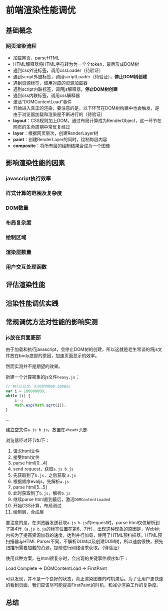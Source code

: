 # 前端渲染性能调优

## 基础概念

### 网页渲染流程

- 加载网页，parseHTML
- HTML解释器将HTML字符转为为一个个token，最后形成DOM树
- 遇到css外链标签，调用cssLoader（待验证）
- 遇到script外链标签，调用scriptLoader（待验证），**停止DOM树创建**
- 遇到资源标签，调用对应的资源加载器
- 遇到script内联标签，调用js解释器，**停止DOM树创建**
- 遇到css内联标签，调用css解释器
- 激活“DOMContentLoad”事件
- 开始进入真正的渲染，要注意的是，以下环节在DOM树构建中也会触发，是由于浏览器加载和渲染是不断进行的（待验证）
- **layout**：CSS规则加上DOM，通过布局计算成为RenderObject，这一环节在网页的生命周期中常反复经过
- **layer**：根据网页层次，创建RenderLayer树
- **paint**：创建RenderLayer的同时，绘制每层内容
- **composite**：将所有层的绘制结果合成为一个图像



## 影响渲染性能的因素

### javascript执行效率




### 样式计算的范围及复杂度

### DOM数量

### 布局复杂度

### 绘制区域

### 渲染层数量

### 用户交互处理函数

## 评估渲染性能

## 渲染性能调优实践

## 常规调优方法对性能的影响实测

### js放在页面底部

由于加载和执行javascript，会停止DOM树的创建，所以这就是老生常谈的将js文件放在body底部的原因，加速页面显示的效率。

然而实测并不是期望的效果。

新建一个计算密集的js文件`heavy.js`：

```javascript
// 执行1亿次，大约用时900-1000ms
var i = 100000000;
while (i) {
    i--;
    Math.exp(Math.sqrt(i));
}
```

...

建立空文件`a.js b.js`，放置在`<head>`头部

浏览器经过环节如下：

1. 请求html文件
2. 接受html文件
3. parse html[0...4]
4. send request，获取`a.js b.js`
5. 先获取到了`b.js`，之后获取	`a.js`
5. 根据顺序evaljs，先解析`a.js`
6. parse html[5...5]
7. 此时获取到了`b.js`，解析`b.js`
8. 继续parse html直到最后，激活`DOMContentLoaded`
9. 开始CSS计算，布局测试
10. 绘制层，合成层

要注意的是，在浏览器发送获取`a.js b.js`的request时，parse html仅仅解析到了第4行（`a.js b.js`的标签位置在第6、7行），出现这种现象的原因是，Webkit内核为了提高资源加载的速度，达到并行加载，使用了HTML预扫描器。HTML预扫描器与HTML Parser不同，不解析DOM以及创建DOM树，所以速度很快，预先扫描所需要加载的资源，提前进行网络请求获取。（待验证）

使用此种方案，在html很复杂时，会出现的关键事件顺序如下：

Load Complete -> DOMContentLoad -> FirstPaint 

可以发现，并不是一个良好的状态，真正渲染图像的时机滞后。为了让用户更快速的看到页面，我们应该尽可能提高FirstPaint的时机，和减少渲染工作的复杂度。


## 总结

